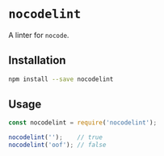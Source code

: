 # `nocodelint`

A linter for `nocode`.

## Installation

```sh
npm install --save nocodelint
```

## Usage

```js
const nocodelint = require('nocodelint');

nocodelint('');    // true
nocodelint('oof'); // false
```
